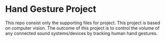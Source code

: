# Hand Gesture Project

This repo consist only the supporting files for project. 
This project is based on computer vision. 
The outcome of this project is to control the volume of any connected sound systems/devices by tracking human hand gestures.
